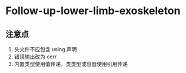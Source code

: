 # Follow-up-lower-limb-exoskeleton

## 注意点
1. 头文件不应包含 using 声明
2. 错误输出改为 cerr
3. 内置类型使用值传递，类类型或容器使用引用传递
